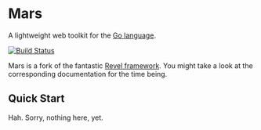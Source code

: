 # Mars

A lightweight web toolkit for the [Go language](http://www.golang.org).

[![Build Status](https://secure.travis-ci.org/roblillack/mars.svg?branch=master)](http://travis-ci.org/roblillack/mars)

Mars is a fork of the fantastic [Revel framework](https://github.com/revel/revel). You might take a look at the corresponding documentation for the time being.

## Quick Start

Hah. Sorry, nothing here, yet.